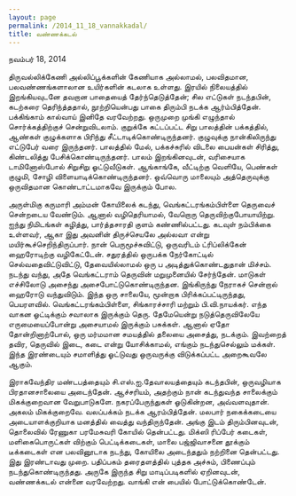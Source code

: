 ```yaml
---
layout: page
permalink: /2014_11_18_vannakkadal/
title: வண்ணக்கடல்
---
```

நவம்பர் 18, 2014

திருவல்லிக்கேணி அல்லிப்பூக்களின் கேணியாக அல்லாமல், பலவிதமான, பலவண்ணங்களாலான உயிர்களின் கடலாக உள்ளது. இரயில் நிலையத்தில் இறங்கியவுடனே தவறான பாதையைத் தேர்ந்தெடுத்தேன்; சில எட்டுகள் நடந்தபின், கடற்கரை தெரிந்த்ததால், நூற்றியென்பது பாகை திரும்பி நடக்க ஆர்ம்பித்தேன். பக்கிங்காம் கால்வாய் இனிதே வரவேற்றது. ஒருமுறை முங்கி எழுந்தால் சொர்க்கத்திற்குச் சென்றுவிடலாம். குறுக்கே கட்டப்பட்ட சிறு பாலத்தின் பக்கத்தில், ஆண்கள் குழுக்களாக பிரிந்து சீட்டாடிக்கொண்டிருந்தனர். குழுவுக்கு நான்கிலிருந்து எட்டுபேர் வரை இருந்தனர். பாலத்தில் மேல், பக்கச்சுரில் விடலை பையன்கள் சிரித்து, கிண்டலித்து பேசிக்கொண்டிருந்தனர். பாலம் இறங்கினவுடன், வரிசையாக டாமினோஸ்போல் சிறுசிறு ஓட்டுவீடுகள். ஆங்காங்கே, வீட்டிற்கு வெளியே, பெண்கள் குழுமி, சோழி விளையாடிக்கொண்டிருந்தனர். ஒவ்வொரு மாலையும் அத்தெருவுக்கு ஒருவிதமான கொண்டாட்டமாகவே இருக்கும் போல.

அருள்மிகு கருமாரி அம்மன் கோயிலைக் கடந்து, வெங்கட்டரங்கம்பிள்ளை தெருவைச் சென்றடைய வேண்டும். ஆனால் வழிதெரியாமல், வேறொரு தெருவிற்குபோயாயிற்று. ஐந்து நிமிடங்கள் கழித்து, பார்த்தசாரதி குளம் கண்ணில்பட்டது. கடவுள் நம்பிக்கை உள்ளவர், ஆகா இது அவனின் திருச்செயலே அல்லவா என்று மயிர்கூச்செறிந்திருப்பார். நான் பெருமூச்சுவிட்டு, ஒருவரிடம் ட்ரிப்லிக்கேன் ஹைரோடிற்கு வழிகேட்டேன். சதுரத்தில் ஒருபக்க நேர்கோட்டில் செல்வதைவிட்டுவிட்டு, தேவையில்லாமல் ஒரு ப அடித்துக்கொண்டதுதான் மிச்சம். நடந்து வந்து, அதே வெங்கட்டராம் தெருவின் மறுமுனையில் சேர்ந்தேன். மாடுகள் எச்சிலோடு அசைந்து அசைபோட்டுகொண்டிருந்தன. இங்கிருந்து நேராகச் சென்றால் ஹைரோடு வந்துவிடும். இந்த ஒரு சாலையே, மூன்றாக பிரிக்கப்பட்டிருந்தது, பெயரளவில். வெங்கட்டரங்கம்பிள்ளை, சிங்காரச்சாரி மற்றும் பி.வி.நாயக்கர். எந்த வாகன ஓட்டிக்கும் சவாலாக இருக்கும் தெரு. தேமேயென்று நடுத்தெருவிலேயே எருமையைப்போன்று அசையாமல் இருக்கும் பசுக்கள். ஆனால் ஏதோ தோன்றினாற்போல், ஒரு மர்மமான சமயத்தில் தலையை அசைத்து, நடக்கும். இவற்றைத் தவிர, தெருவில் இடை, கடை என்று யோசிக்காமல், எங்கும் நடந்துசெல்லும் மக்கள். இந்த இரண்டையும் சமாளித்து ஓட்டுவது ஒருவருக்கு விடுக்கப்பட்ட அறைகூவலே ஆகும்.

இராகவேந்திர மண்டபத்தையும் சி.எஸ்.ஐ.தேவாலயத்தையும் கடந்தபின், ஒருவழியாக பிரதானசாலையை அடைந்தேன். ஆச்சரியம், அதற்கும் நான் கடந்துவந்த சாலைக்கும் மிகக்குறைவான வேறுபாடுகளே. நகரப்பேருந்துகள் ஓடுகின்றன, அவ்வளவுதான். அகலம் மிகக்குறைவே. வலப்பக்கம் நடக்க ஆரம்பித்தேன். மலபார் நகைக்கடையை அடையாளக்குறியாக மனத்தில் வைத்து வந்திருந்தேன். அங்கு இடம் திரும்பினவுடன், தொலைவில் ரேணுகா பரமேசுவரி கோயில் தென்பட்டது. மிக்ஸி ரிப்பேர் கடைகள், மளிகைபொருட்கள் விற்கும் பெட்டிக்கடைகள், மாலை பஜ்ஜிவாசனை தூக்கும் டீக்கடைகள் என பலவினூடாக நடந்து, கோயிலை அடைந்ததும் நற்றினை தென்பட்டது. இது இரண்டாவது முறை. பதிப்பகம் தரைதளத்தில் புத்தக அச்சும், பிணைப்பும் நடந்துகொண்டிருந்தது. அருகே இருந்த சிறு மாடிப்படிகளில் ஏறினவுடன், வண்ணக்கடல் என்னை வரவேற்றது. வாங்கி என் பையில் போட்டுக்கொண்டேன்.
